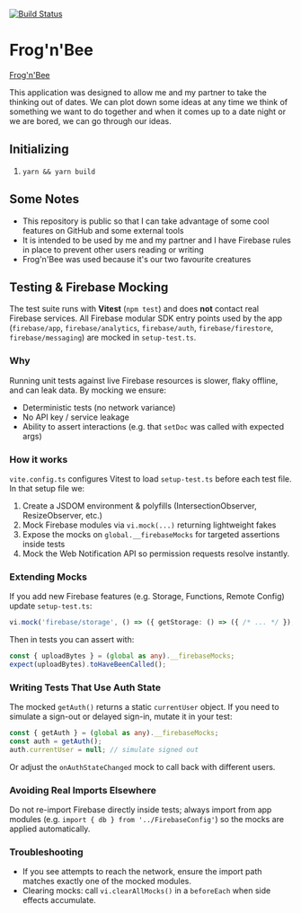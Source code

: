 [![Build Status](https://github.com/GoodPie/frogs-and-bees-dates/actions/workflows/firebase-hosting-merge.yml/badge.svg)](https://github.com/GoodPie/frogs-and-bees-dates/actions/workflows/firebase-hosting-merge.yml)
# Frog'n'Bee

[Frog'n'Bee](https://frognbee.com)

This application was designed to allow me and my partner to take the thinking out of dates. We can plot down some ideas at any time we think of something we want to do together and when it comes up to a date night or we are bored, we can go through our ideas.

## Initializing

1. `yarn && yarn build`

## Some Notes

- This repository is public so that I can take advantage of some cool features on GitHub and some external tools
- It is intended to be used by me and my partner and I have Firebase rules in place to prevent other users reading or writing
- Frog'n'Bee was used because it's our two favourite creatures

## Testing & Firebase Mocking

The test suite runs with **Vitest** (`npm test`) and does **not** contact real Firebase services. All Firebase modular SDK entry points used by the app (`firebase/app`, `firebase/analytics`, `firebase/auth`, `firebase/firestore`, `firebase/messaging`) are mocked in `setup-test.ts`.

### Why
Running unit tests against live Firebase resources is slower, flaky offline, and can leak data. By mocking we ensure:
* Deterministic tests (no network variance)
* No API key / service leakage
* Ability to assert interactions (e.g. that `setDoc` was called with expected args)

### How it works
`vite.config.ts` configures Vitest to load `setup-test.ts` before each test file. In that setup file we:
1. Create a JSDOM environment & polyfills (IntersectionObserver, ResizeObserver, etc.)
2. Mock Firebase modules via `vi.mock(...)` returning lightweight fakes
3. Expose the mocks on `global.__firebaseMocks` for targeted assertions inside tests
4. Mock the Web Notification API so permission requests resolve instantly.

### Extending Mocks
If you add new Firebase features (e.g. Storage, Functions, Remote Config) update `setup-test.ts`:
```ts
vi.mock('firebase/storage', () => ({ getStorage: () => ({ /* ... */ }), ref: vi.fn(), uploadBytes: vi.fn() }));
```
Then in tests you can assert with:
```ts
const { uploadBytes } = (global as any).__firebaseMocks;
expect(uploadBytes).toHaveBeenCalled();
```

### Writing Tests That Use Auth State
The mocked `getAuth()` returns a static `currentUser` object. If you need to simulate a sign-out or delayed sign-in, mutate it in your test:
```ts
const { getAuth } = (global as any).__firebaseMocks;
const auth = getAuth();
auth.currentUser = null; // simulate signed out
```
Or adjust the `onAuthStateChanged` mock to call back with different users.

### Avoiding Real Imports Elsewhere
Do not re-import Firebase directly inside tests; always import from app modules (e.g. `import { db } from '../FirebaseConfig'`) so the mocks are applied automatically.

### Troubleshooting
* If you see attempts to reach the network, ensure the import path matches exactly one of the mocked modules.
* Clearing mocks: call `vi.clearAllMocks()` in a `beforeEach` when side effects accumulate.

